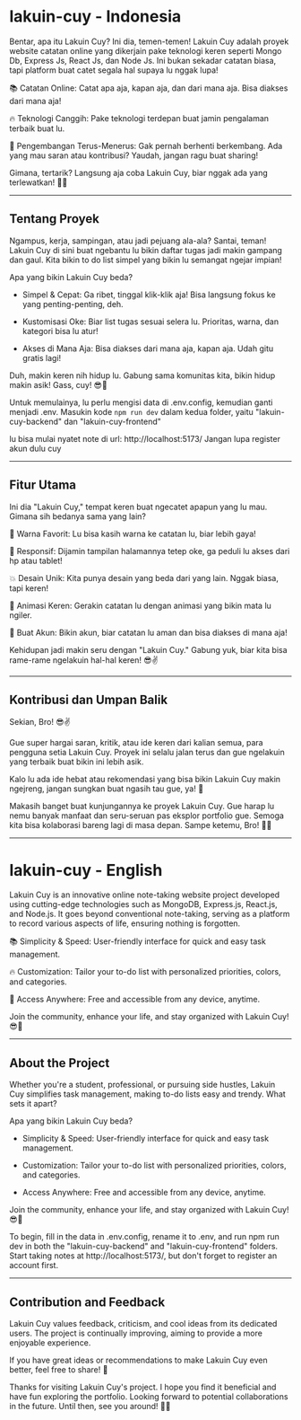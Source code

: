 # lakuin-cuy - Indonesia
Bentar, apa itu Lakuin Cuy? Ini dia, temen-temen! Lakuin Cuy adalah proyek website catatan online yang dikerjain pake teknologi keren seperti Mongo Db, Express Js, React Js, dan Node Js. Ini bukan sekadar catatan biasa, tapi platform buat catet segala hal supaya lu nggak lupa!

📚 Catatan Online: Catat apa aja, kapan aja, dan dari mana aja. Bisa diakses dari mana aja!

🔥 Teknologi Canggih: Pake teknologi terdepan buat jamin pengalaman terbaik buat lu.

🚀 Pengembangan Terus-Menerus: Gak pernah berhenti berkembang. Ada yang mau saran atau kontribusi? Yaudah, jangan ragu buat sharing!

Gimana, tertarik? Langsung aja coba Lakuin Cuy, biar nggak ada yang terlewatkan! 💪😎

---

## Tentang Proyek
Ngampus, kerja, sampingan, atau jadi pejuang ala-ala? Santai, teman! Lakuin Cuy di sini buat ngebantu lu bikin daftar tugas jadi makin gampang dan gaul. Kita bikin to do list simpel yang bikin lu semangat ngejar impian!

Apa yang bikin Lakuin Cuy beda?

* Simpel & Cepat: Ga ribet, tinggal klik-klik aja! Bisa langsung fokus ke yang penting-penting, deh.

* Kustomisasi Oke: Biar list tugas sesuai selera lu. Prioritas, warna, dan kategori bisa lu atur!

* Akses di Mana Aja: Bisa diakses dari mana aja, kapan aja. Udah gitu gratis lagi!

Duh, makin keren nih hidup lu. Gabung sama komunitas kita, bikin hidup makin asik! Gass, cuy! 😎🚀


Untuk memulainya, lu perlu mengisi data di .env.config, kemudian ganti menjadi .env. Masukin kode `npm run dev` dalam kedua folder, yaitu "lakuin-cuy-backend" dan "lakuin-cuy-frontend"

lu bisa mulai nyatet note di url: http://localhost:5173/
Jangan lupa register akun dulu cuy

---

## Fitur Utama
Ini dia "Lakuin Cuy," tempat keren buat ngecatet apapun yang lu mau. Gimana sih bedanya sama yang lain?

🎨 Warna Favorit: Lu bisa kasih warna ke catatan lu, biar lebih gaya!

📱 Responsif: Dijamin tampilan halamannya tetep oke, ga peduli lu akses dari hp atau tablet!

💥 Desain Unik: Kita punya desain yang beda dari yang lain. Nggak biasa, tapi keren!

🌟 Animasi Keren: Gerakin catatan lu dengan animasi yang bikin mata lu ngiler.

🔐 Buat Akun: Bikin akun, biar catatan lu aman dan bisa diakses di mana aja!

Kehidupan jadi makin seru dengan "Lakuin Cuy." Gabung yuk, biar kita bisa rame-rame ngelakuin hal-hal keren! 😎✌️

---

## Kontribusi dan Umpan Balik
Sekian, Bro! 😎✌️

Gue super hargai saran, kritik, atau ide keren dari kalian semua, para pengguna setia Lakuin Cuy. Proyek ini selalu jalan terus dan gue ngelakuin yang terbaik buat bikin ini lebih asik.

Kalo lu ada ide hebat atau rekomendasi yang bisa bikin Lakuin Cuy makin ngejreng, jangan sungkan buat ngasih tau gue, ya! 🚀

Makasih banget buat kunjungannya ke proyek Lakuin Cuy. Gue harap lu nemu banyak manfaat dan seru-seruan pas eksplor portfolio gue. Semoga kita bisa kolaborasi bareng lagi di masa depan. Sampe ketemu, Bro! 🤝😄

---

# lakuin-cuy - English
Lakuin Cuy is an innovative online note-taking website project developed using cutting-edge technologies such as MongoDB, Express.js, React.js, and Node.js. It goes beyond conventional note-taking, serving as a platform to record various aspects of life, ensuring nothing is forgotten.

📚 Simplicity & Speed: User-friendly interface for quick and easy task management.

🔥 Customization: Tailor your to-do list with personalized priorities, colors, and categories.

🚀 Access Anywhere: Free and accessible from any device, anytime.

Join the community, enhance your life, and stay organized with Lakuin Cuy! 😎🚀

---

## About the Project
Whether you're a student, professional, or pursuing side hustles, Lakuin Cuy simplifies task management, making to-do lists easy and trendy. What sets it apart?

Apa yang bikin Lakuin Cuy beda?

* Simplicity & Speed: User-friendly interface for quick and easy task management.

* Customization: Tailor your to-do list with personalized priorities, colors, and categories.

* Access Anywhere: Free and accessible from any device, anytime.

Join the community, enhance your life, and stay organized with Lakuin Cuy! 😎🚀

To begin, fill in the data in .env.config, rename it to .env, and run npm run dev in both the "lakuin-cuy-backend" and "lakuin-cuy-frontend" folders. Start taking notes at http://localhost:5173/, but don't forget to register an account first.

---

## Contribution and Feedback
Lakuin Cuy values feedback, criticism, and cool ideas from its dedicated users. The project is continually improving, aiming to provide a more enjoyable experience.

If you have great ideas or recommendations to make Lakuin Cuy even better, feel free to share! 🚀

Thanks for visiting Lakuin Cuy's project. I hope you find it beneficial and have fun exploring the portfolio. Looking forward to potential collaborations in the future. Until then, see you around! 🤝😄
